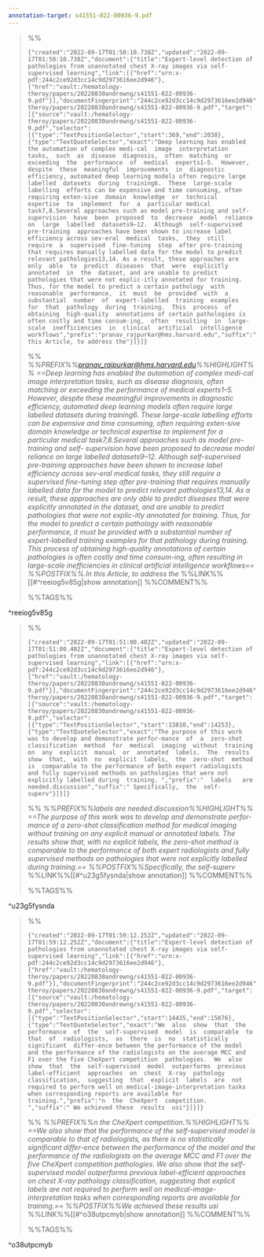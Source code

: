 ```yaml
---
annotation-target: s41551-022-00936-9.pdf
---
```



>%%
>```annotation-json
>{"created":"2022-09-17T01:50:10.738Z","updated":"2022-09-17T01:50:10.738Z","document":{"title":"Expert-level detection of pathologies from unannotated chest X-ray images via self-supervised learning","link":[{"href":"urn:x-pdf:244c2ce92d3cc14c9d2973616ee2d946"},{"href":"vault:/hematology-theroy/papers/20220830andrewng/s41551-022-00936-9.pdf"}],"documentFingerprint":"244c2ce92d3cc14c9d2973616ee2d946"},"uri":"vault:/hematology-theroy/papers/20220830andrewng/s41551-022-00936-9.pdf","target":[{"source":"vault:/hematology-theroy/papers/20220830andrewng/s41551-022-00936-9.pdf","selector":[{"type":"TextPositionSelector","start":369,"end":2038},{"type":"TextQuoteSelector","exact":"Deep learning has enabled the automation of complex medi-cal  image  interpretation  tasks,  such  as  disease  diagnosis,  often  matching  or  exceeding  the  performance  of  medical  experts1–5.  However,  despite  these  meaningful  improvements  in  diagnostic efficiency, automated deep learning models often require large  labelled  datasets  during  training6.  These  large-scale  labelling  efforts can be expensive and time consuming, often requiring exten-sive  domain  knowledge  or  technical  expertise  to  implement  for  a  particular medical task7,8.Several approaches such as model pre-training and self- supervision  have  been  proposed  to  decrease  model  reliance  on  large  labelled  datasets9–12.  Although  self-supervised  pre-training  approaches have been shown to increase label efficiency across sev-eral  medical  tasks,  they  still  require  a  supervised  fine-tuning  step  after pre-training that requires manually labelled data for the model to predict relevant pathologies13,14. As a result, these approaches are only  able  to  predict  diseases  that  were  explicitly  annotated  in  the  dataset, and are unable to predict pathologies that were not explic-itly annotated for training. Thus, for the model to predict a certain pathology  with  reasonable  performance,  it  must  be  provided  with  a  substantial  number  of  expert-labelled  training  examples  for  that  pathology  during  training.  This  process  of  obtaining  high-quality  annotations of certain pathologies is often costly and time consum-ing,  often  resulting  in  large-scale  inefficiencies  in  clinical  artificial  intelligence workflows","prefix":"pranav_rajpurkar@hms.harvard.edu","suffix":".In this Article, to address the"}]}]}
>```
>%%
>*%%PREFIX%%pranav_rajpurkar@hms.harvard.edu%%HIGHLIGHT%% ==Deep learning has enabled the automation of complex medi-cal  image  interpretation  tasks,  such  as  disease  diagnosis,  often  matching  or  exceeding  the  performance  of  medical  experts1–5.  However,  despite  these  meaningful  improvements  in  diagnostic efficiency, automated deep learning models often require large  labelled  datasets  during  training6.  These  large-scale  labelling  efforts can be expensive and time consuming, often requiring exten-sive  domain  knowledge  or  technical  expertise  to  implement  for  a  particular medical task7,8.Several approaches such as model pre-training and self- supervision  have  been  proposed  to  decrease  model  reliance  on  large  labelled  datasets9–12.  Although  self-supervised  pre-training  approaches have been shown to increase label efficiency across sev-eral  medical  tasks,  they  still  require  a  supervised  fine-tuning  step  after pre-training that requires manually labelled data for the model to predict relevant pathologies13,14. As a result, these approaches are only  able  to  predict  diseases  that  were  explicitly  annotated  in  the  dataset, and are unable to predict pathologies that were not explic-itly annotated for training. Thus, for the model to predict a certain pathology  with  reasonable  performance,  it  must  be  provided  with  a  substantial  number  of  expert-labelled  training  examples  for  that  pathology  during  training.  This  process  of  obtaining  high-quality  annotations of certain pathologies is often costly and time consum-ing,  often  resulting  in  large-scale  inefficiencies  in  clinical  artificial  intelligence workflows== %%POSTFIX%%.In this Article, to address the*
>%%LINK%%[[#^reeiog5v85g|show annotation]]
>%%COMMENT%%
>
>%%TAGS%%
>
^reeiog5v85g


>%%
>```annotation-json
>{"created":"2022-09-17T01:51:00.402Z","updated":"2022-09-17T01:51:00.402Z","document":{"title":"Expert-level detection of pathologies from unannotated chest X-ray images via self-supervised learning","link":[{"href":"urn:x-pdf:244c2ce92d3cc14c9d2973616ee2d946"},{"href":"vault:/hematology-theroy/papers/20220830andrewng/s41551-022-00936-9.pdf"}],"documentFingerprint":"244c2ce92d3cc14c9d2973616ee2d946"},"uri":"vault:/hematology-theroy/papers/20220830andrewng/s41551-022-00936-9.pdf","target":[{"source":"vault:/hematology-theroy/papers/20220830andrewng/s41551-022-00936-9.pdf","selector":[{"type":"TextPositionSelector","start":13810,"end":14253},{"type":"TextQuoteSelector","exact":"The purpose of this work was to develop and demonstrate perfor-mance  of  a  zero-shot  classification  method  for  medical  imaging  without  training  on  any  explicit  manual  or  annotated  labels.  The  results  show  that,  with  no  explicit  labels,  the  zero-shot  method  is  comparable to the performance of both expert radiologists and fully supervised methods on pathologies that were not explicitly labelled during  training. ","prefix":"  labels   are needed.discussion","suffix":" Specifically,  the  self-superv"}]}]}
>```
>%%
>*%%PREFIX%%labels   are needed.discussion%%HIGHLIGHT%% ==The purpose of this work was to develop and demonstrate perfor-mance  of  a  zero-shot  classification  method  for  medical  imaging  without  training  on  any  explicit  manual  or  annotated  labels.  The  results  show  that,  with  no  explicit  labels,  the  zero-shot  method  is  comparable to the performance of both expert radiologists and fully supervised methods on pathologies that were not explicitly labelled during  training.== %%POSTFIX%%Specifically,  the  self-superv*
>%%LINK%%[[#^u23g5fysnda|show annotation]]
>%%COMMENT%%
>
>%%TAGS%%
>
^u23g5fysnda


>%%
>```annotation-json
>{"created":"2022-09-17T01:59:12.252Z","updated":"2022-09-17T01:59:12.252Z","document":{"title":"Expert-level detection of pathologies from unannotated chest X-ray images via self-supervised learning","link":[{"href":"urn:x-pdf:244c2ce92d3cc14c9d2973616ee2d946"},{"href":"vault:/hematology-theroy/papers/20220830andrewng/s41551-022-00936-9.pdf"}],"documentFingerprint":"244c2ce92d3cc14c9d2973616ee2d946"},"uri":"vault:/hematology-theroy/papers/20220830andrewng/s41551-022-00936-9.pdf","target":[{"source":"vault:/hematology-theroy/papers/20220830andrewng/s41551-022-00936-9.pdf","selector":[{"type":"TextPositionSelector","start":14435,"end":15076},{"type":"TextQuoteSelector","exact":"We  also  show  that  the  performance  of  the  self-supervised  model  is  comparable  to  that  of  radiologists,  as  there  is  no  statistically  significant  differ-ence between the performance of the model and the performance of the radiologists on the average MCC and F1 over the five CheXpert competition  pathologies.  We  also  show  that  the  self-supervised  model  outperforms  previous  label-efficient  approaches  on  chest  X-ray  pathology  classification,  suggesting  that  explicit  labels  are  not required to perform well on medical-image-interpretation tasks when corresponding reports are available for training.","prefix":"n  the  CheXpert  competition.  ","suffix":" We achieved these  results  usi"}]}]}
>```
>%%
>*%%PREFIX%%n  the  CheXpert  competition.%%HIGHLIGHT%% ==We  also  show  that  the  performance  of  the  self-supervised  model  is  comparable  to  that  of  radiologists,  as  there  is  no  statistically  significant  differ-ence between the performance of the model and the performance of the radiologists on the average MCC and F1 over the five CheXpert competition  pathologies.  We  also  show  that  the  self-supervised  model  outperforms  previous  label-efficient  approaches  on  chest  X-ray  pathology  classification,  suggesting  that  explicit  labels  are  not required to perform well on medical-image-interpretation tasks when corresponding reports are available for training.== %%POSTFIX%%We achieved these  results  usi*
>%%LINK%%[[#^o38utpcmyb|show annotation]]
>%%COMMENT%%
>
>%%TAGS%%
>
^o38utpcmyb
